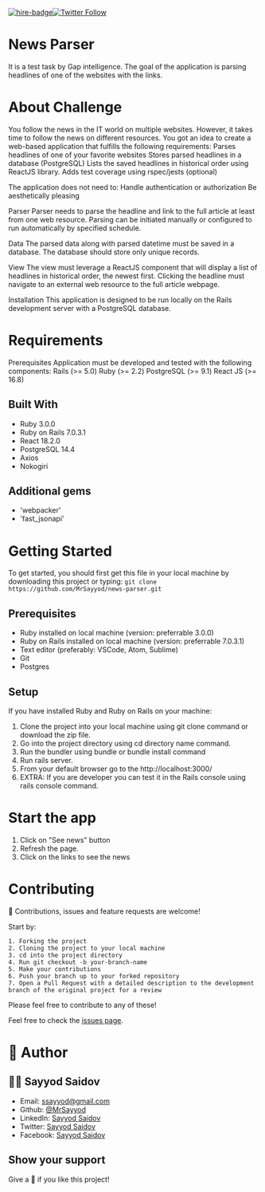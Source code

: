 [![hire-badge](https://img.shields.io/badge/Consult%2FHire%20Sayyod-Contact%20with%20Sayyod-brightgreen)](mailto:ssayyod@gmail.com)[![Twitter Follow](https://img.shields.io/twitter/follow/sayyodsaidov?label=Follow%20Sayyod%20on%20Twitter&style=social)](https://twitter.com/sayyodsaidov)

# News Parser
It is a test task by Gap intelligence. The goal of the application is parsing headlines of one of the websites with the links.


# About Challenge
You follow the news in the IT world on multiple websites. However, it takes time to follow the news on different resources. You got an idea to create a web-based application that fulfills the following requirements:
Parses headlines of one of your favorite websites
Stores parsed headlines in a database (PostgreSQL) 
Lists the saved headlines in historical order using ReactJS library.
Adds test coverage using rspec/jests (optional)

The application does not need to:
Handle authentication or authorization
Be aesthetically pleasing

Parser
Parser needs to parse the headline and link to the full article at least from one web resource. Parsing can be initiated manually or configured to run automatically by specified schedule.

Data
The parsed data along with parsed datetime must be saved in a database. The database should store only unique records.

View
The view must leverage a ReactJS component that will display a list of headlines in historical order, the newest first. Clicking the headline must navigate to an external web resource to the full article webpage.

Installation
This application is designed to be run locally on the Rails development server with a PostgreSQL database.


# Requirements

Prerequisites
Application must be developed and tested with the following components:
Rails (>= 5.0)
Ruby (>= 2.2)
PostgreSQL (>= 9.1)
React JS (>= 16.8)







## Built With

- Ruby 3.0.0
- Ruby on Rails 7.0.3.1
- React 18.2.0
- PostgreSQL 14.4
- Axios
- Nokogiri

## Additional gems

- 'webpacker'
- 'fast_jsonapi'

# Getting Started

To get started, you should first get this file in your local machine by downloading this project or typing:
`
git clone https://github.com/MrSayyod/news-parser.git
`

## Prerequisites
  - Ruby installed on local machine (version: preferrable 3.0.0)
  - Ruby on Rails installed on local machine (version: preferrable 7.0.3.1)
  - Text editor (preferably: VSCode, Atom, Sublime)
  - Git
  - Postgres

## Setup
   If you have installed Ruby and Ruby on Rails on your machine:
   1. Clone the project into your local machine using git clone command or download the zip file.
   2. Go into the project directory using cd directory name command.
   3. Run the bundler using bundle or bundle install command
   4. Run rails server.
   5. From your default browser go to the http://localhost:3000/
   6. EXTRA: If you are developer you can test it in the Rails console using rails console command.

# Start the app
   1. Click on "See news" button
   2. Refresh the page.
   3. Click on the links to see the news

   

# Contributing

:handshake: Contributions, issues and feature requests are welcome! 

Start by:

    1. Forking the project
    2. Cloning the project to your local machine
    3. cd into the project directory
    4. Run git checkout -b your-branch-name
    5. Make your contributions
    6. Push your branch up to your forked repository
    7. Open a Pull Request with a detailed description to the development branch of the original project for a review

Please feel free to contribute to any of these!

Feel free to check the [issues page](https://github.com/MrSayyod/news-parser/issues).

# 👤 Author

## :man_technologist: Sayyod Saidov

- Email: ssayyod@gmail.com
- Github: [@MrSayyod](https://github.com/MrSayyod) 
- LinkedIn:  [Sayyod Saidov](https://www.linkedin.com/in/sayyod-saidov-507b0818b)
- Twitter: [Sayyod Saidov](https://twitter.com/sayyodsaidov)
- Facebook: [Sayyod Saidov](https://www.facebook.com/sayyod)

## Show your support
Give a :star2: if you like this project!
